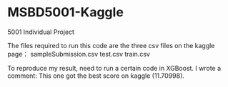 # MSBD5001-Kaggle
5001 Individual Project

The files required to run this code are the three csv files on the kaggle page：
sampleSubmission.csv
test.csv
train.csv

To reproduce my result, need to run a certain code in XGBoost.
I wrote a comment: This one got the best score on kaggle (11.70998).
